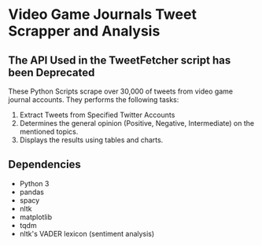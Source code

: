 # Video Game Journals Tweet Scrapper and Analysis
## The API Used in the TweetFetcher script has been Deprecated
These Python Scripts scrape over 30,000 of tweets from video game journal accounts. They performs the following tasks:

1. Extract Tweets from Specified Twitter Accounts
2. Determines the general opinion (Positive, Negative, Intermediate) on the mentioned topics.
3. Displays the results using tables and charts.

## Dependencies

- Python 3
- pandas
- spacy
- nltk
- matplotlib
- tqdm
- nltk's VADER lexicon (sentiment analysis)

